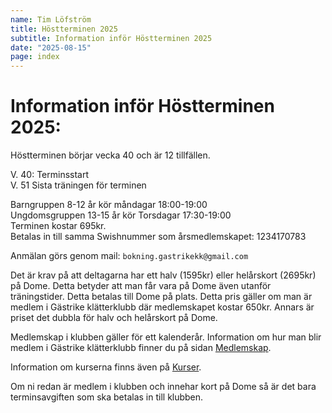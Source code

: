 ```yaml
---
name: Tim Löfström
title: Höstterminen 2025
subtitle: Information inför Höstterminen 2025
date: "2025-08-15"
page: index
---
```


# Information inför Höstterminen 2025:

Höstterminen börjar vecka 40 och är 12 tillfällen.

V. 40: Terminsstart\
V. 51 Sista träningen för terminen

Barngruppen 8-12 år kör måndagar 18:00-19:00\
Ungdomsgruppen 13-15 år kör Torsdagar 17:30-19:00\
Terminen kostar 695kr. \
Betalas in till samma Swishnummer som årsmedlemskapet: 1234170783

Anmälan görs genom mail: `bokning.gastrikekk@gmail.com`

Det är krav på att deltagarna har ett halv (1595kr) eller helårskort (2695kr) på Dome. Detta betyder att man får vara på Dome även utanför träningstider.
Detta betalas till Dome på plats.
Detta pris gäller om man är medlem i Gästrike klätterklubb där medlemskapet kostar 650kr. Annars är priset det dubbla för halv och helårskort på Dome.

Medlemskap i klubben gäller för ett kalenderår.
Information om hur man blir medlem i Gästrike klätterklubb finner du på sidan [Medlemskap](./medlemskap).

Information om kurserna finns även på [Kurser](./kurser).

Om ni redan är medlem i klubben och innehar kort på Dome så är det bara terminsavgiften som ska betalas in till klubben.
